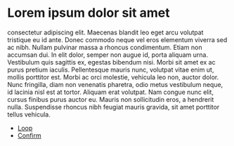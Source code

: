 # Lorem ipsum dolor sit amet

consectetur adipiscing elit. Maecenas blandit leo eget arcu volutpat tristique eu id ante. 
Donec commodo neque vel eros elementum viverra sed ac nibh. Nullam pulvinar massa a rhoncus condimentum. Etiam non 
accumsan dui. In elit dolor, semper non augue id, porta aliquam urna. Vestibulum quis sagittis ex, egestas bibendum 
nisi. Morbi sit amet ex ac purus pretium iaculis. Pellentesque mauris nunc, volutpat vitae enim ut, mollis porttitor 
est. Morbi ac orci molestie, vehicula leo non, auctor dolor. Nunc fringilla, diam non venenatis pharetra, odio metus 
vestibulum neque, id lacinia nisl est at tortor. Aliquam erat volutpat. Nam congue nunc elit, cursus finibus purus 
auctor eu. Mauris non sollicitudin eros, a hendrerit nulla. Suspendisse rhoncus nibh feugiat mauris gravida, sit amet
porttitor tellus vehicula. 

- [Loop](recipe:Loop)
- [Confirm](recipe:Confirm)
